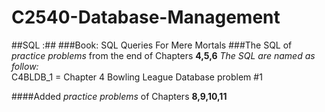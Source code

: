 # C2540-Database-Management
##SQL :##
###Book: SQL Queries For Mere Mortals
###The SQL of _practice problems_ from the end of Chapters **4,5,6**
*The SQL are named as follow:*  
C4BLDB_1 = Chapter 4 Bowling League Database problem #1

####Added _practice problems_ of Chapters **8,9,10,11** 
